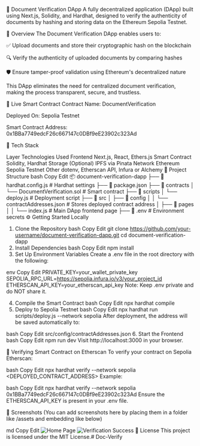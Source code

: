 📄 Document Verification DApp
A fully decentralized application (DApp) built using Next.js, Solidity, and Hardhat, designed to verify the authenticity of documents by hashing and storing data on the Ethereum Sepolia Testnet.

🌟 Overview
The Document Verification DApp enables users to:

✅ Upload documents and store their cryptographic hash on the blockchain

🔍 Verify the authenticity of uploaded documents by comparing hashes

🛡 Ensure tamper-proof validation using Ethereum's decentralized nature

This DApp eliminates the need for centralized document verification, making the process transparent, secure, and trustless.

🚀 Live Smart Contract
Contract Name: DocumentVerification

Deployed On: Sepolia Testnet

Smart Contract Address:
0x1BBa7749edcF26c667147c0DBf9eE23902c323Ad

🧠 Tech Stack

Layer	Technologies Used
Frontend	Next.js, React, Ethers.js
Smart Contract	Solidity, Hardhat
Storage	(Optional) IPFS via Pinata
Network	Ethereum Sepolia Testnet
Other	dotenv, Etherscan API, Infura or Alchemy
📁 Project Structure
bash
Copy
Edit
📦 document-verification-dapp
├── 📄 hardhat.config.js         # Hardhat settings
├── 📄 package.json
├── 📁 contracts
│   └── DocumentVerification.sol  # Smart contract
├── 📁 scripts
│   └── deploy.js                 # Deployment script
├── 📁 src
│   ├── 📁 config
│   │   └── contractAddresses.json # Stores deployed contract address
│   ├── 📁 pages
│   │   └── index.js              # Main DApp frontend page
├── 📄 .env                       # Environment secrets
⚙️ Getting Started Locally
1. Clone the Repository
bash
Copy
Edit
git clone https://github.com/your-username/document-verification-dapp.git
cd document-verification-dapp
2. Install Dependencies
bash
Copy
Edit
npm install
3. Set Up Environment Variables
Create a .env file in the root directory with the following:

env
Copy
Edit
PRIVATE_KEY=your_wallet_private_key
SEPOLIA_RPC_URL=https://sepolia.infura.io/v3/your_project_id
ETHERSCAN_API_KEY=your_etherscan_api_key
Note: Keep .env private and do NOT share it.

4. Compile the Smart Contract
bash
Copy
Edit
npx hardhat compile
5. Deploy to Sepolia Testnet
bash
Copy
Edit
npx hardhat run scripts/deploy.js --network sepolia
After deployment, the address will be saved automatically to:

bash
Copy
Edit
src/config/contractAddresses.json
6. Start the Frontend
bash
Copy
Edit
npm run dev
Visit http://localhost:3000 in your browser.

🔎 Verifying Smart Contract on Etherscan
To verify your contract on Sepolia Etherscan:

bash
Copy
Edit
npx hardhat verify --network sepolia <DEPLOYED_CONTRACT_ADDRESS>
Example:

bash
Copy
Edit
npx hardhat verify --network sepolia 0x1BBa7749edcF26c667147c0DBf9eE23902c323Ad
Ensure the ETHERSCAN_API_KEY is present in your .env file.

📸 Screenshots
(You can add screenshots here by placing them in a folder like /assets and embedding like below)

md
Copy
Edit
![Home Page](./assets/homepage.png)
![Verification Success](./assets/verified.png)
📜 License
This project is licensed under the MIT License.# Doc-Verify

